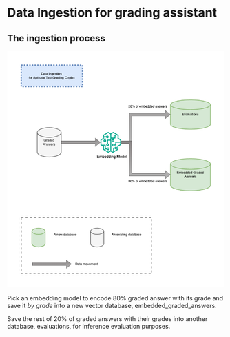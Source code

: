 # Data Ingestion for grading assistant

## The ingestion process

![Data Ingestion Process](./ai-copilot-data-ingestion.png)

Pick an embedding model to encode 80% graded answer with its grade and save it *by grade* into a new vector database, embedded_graded_answers.

Save the rest of 20% of graded answers with their grades into another database, evaluations, for inference evaluation purposes.
